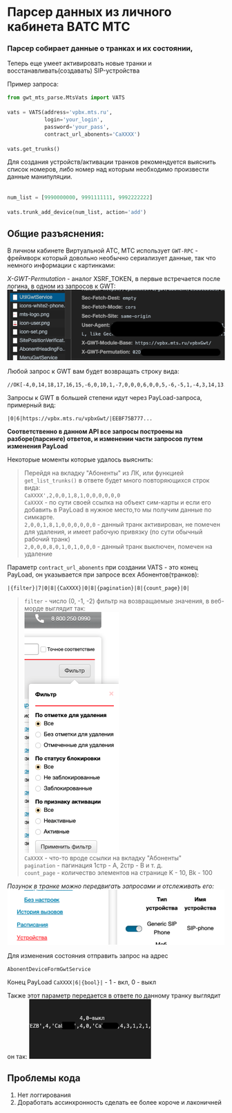 # Парсер данных из личного кабинета ВАТС МТС  

### Парсер собирает данные о транках и их состоянии, 
Теперь еще умеет активировать новые транки и восстанавливать(создавать) SIP-устройства

Пример запроса:

```python
from gwt_mts_parse.MtsVats import VATS

vats = VATS(address='vpbx.mts.ru',
            login='your_login',
            password='your_pass',
            contract_url_abonents='CaXXXX')

vats.get_trunks()
```

Для создания устройств/активации транков рекомендуется выяснить список номеров, либо номер над которым необходимо 
произвести данные манипуляции.
```python

num_list = [9990000000, 9991111111, 9992222222]

vats.trunk_add_device(num_list, action='add')
```

## Общие разъяснения:

В личном кабинете Виртуальной АТС, МТС использует `GWT-RPC` - фреймворк который довольно необычно сериализует данные, так что немного информации с картинками:

*X-GWT-Permutation* - аналог XSRF_TOKEN, в первые встречается после логина, в одном из запросов к GWT:  
![На картинке Chrome -> Inspect Code -> Network](screenshots/xgwt_token.png)  

Любой запрос к GWT вам будет возвращать строку вида:
```
//OK[-4,0,14,18,17,16,15,-6,0,10,1,-7,0,0,0,6,0,0,5,-6,-5,1,-4,3,14,13...
```
Запросы к GWT в большей степени идут через PayLoad-запроса, примерный вид:
```
|0|6|https://vpbx.mts.ru/vpbxGwt/|EEBF75B777...
```

**Соответственно в данном API все запросы построены на разборе(парсинге) ответов, и изменении части запросов путем изменения PayLoad**

Некоторые моменты которые удалось выяснить:

> Перейдя на вкладку "Абоненты" из ЛК, или функцией `get_list_trunks()` в ответе будет много повторяющихся строк вида:  
> `CaXXXX',2,0,0,1,8,1,0,0,0,0,0,0 `  
> `CaXXXX` - по сути своей ссылка на объект сим-карты и если его добавить в PayLoad в нужное место,то мы получим данные по симкарте.  
> `2,0,0,1,8,1,0,0,0,0,0,0` - данный транк активирован, не помечен для удаления, и имеет рабочую привязку (по сути обычный рабочий транк)  
> `2,0,0,0,8,0,1,0,1,0,0,0` - данный транк выключен, помечен на удаление  

Параметр `contract_url_abonents` при создании VATS - это конец PayLoad, он указывается при запросе всех Абонентов(транков):  


```
|{filter}|7|0|8|{CaXXXX}|0|8|{pagination}|8|{count_page}|0|
```  
>```filter``` - число (0, -1, -2) фильтр на возвращаемые значения, в веб-морде выглядит так:  
![](screenshots/filter_view.png)  
> ```CaXXXX``` - что-то вроде ссылки на вкладку "Абоненты"  
> ```pagination``` - пагинация 1стр - A, 2стр - B и т. д.  
> ```count_page``` - количество элементов на странице K - 10, Bk - 100  

*Позунок в транке можно передвигать запросами и отслеживать его:*
![](screenshots/trunk_selector.png)

Для изменения состояния отправить запрос на адрес  
```
AbonentDeviceFormGwtService
```
Конец PayLoad ```CaXXXX|6|{bool}|``` - 1 - вкл, 0 - выкл

Также этот параметр передается в ответе по данному транку выглядит он так:
![](screenshots/view_selectors.png)


## Проблемы кода

1. Нет логгирования
2. Доработать ассинхронность сделать ее более короче и лаконичней
